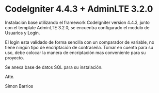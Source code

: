 # CodeIgniter 4.4.3 + AdminLTE 3.2.0

Instalación base utilizando el framework CodeIgniter version 4.4.3, junto con el template AdminLTE 3.2.0, se encuentra configurado el modulo de Usuarios y Login.

El login esta validado de forma sencilla con un comparador de variable, no tiene ningún tipo de encriptación de contraseña. Tomar en cuenta para su uso, debe colocar la manera de encriptación mas conveniente para su proyecto.

Se anexa base de datos SQL para su instalación.

Atte.

Simon Barrios

